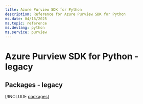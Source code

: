 ```yaml
---
title: Azure Purview SDK for Python
description: Reference for Azure Purview SDK for Python
ms.date: 04/16/2025
ms.topic: reference
ms.devlang: python
ms.service: purview
---
```

# Azure Purview SDK for Python - legacy
## Packages - legacy
[!INCLUDE [packages](purview-index.md)]